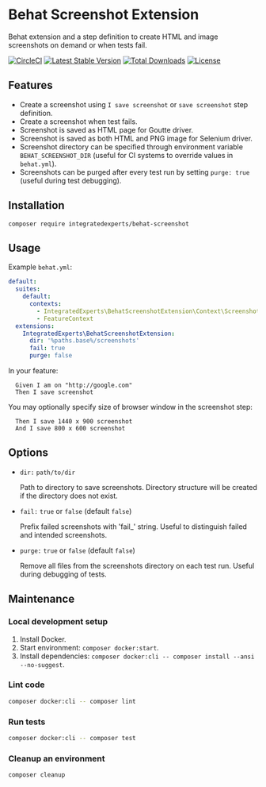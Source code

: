 # Behat Screenshot Extension
Behat extension and a step definition to create HTML and image screenshots on demand or when tests fail.

[![CircleCI](https://circleci.com/gh/integratedexperts/behat-screenshot.svg?style=shield)](https://circleci.com/gh/integratedexperts/behat-screenshot)
[![Latest Stable Version](https://poser.pugx.org/integratedexperts/behat-screenshot/v/stable)](https://packagist.org/packages/integratedexperts/behat-screenshot)
[![Total Downloads](https://poser.pugx.org/integratedexperts/behat-screenshot/downloads)](https://packagist.org/packages/integratedexperts/behat-screenshot)
[![License](https://poser.pugx.org/integratedexperts/behat-screenshot/license)](https://packagist.org/packages/integratedexperts/behat-screenshot)

## Features
* Create a screenshot using `I save screenshot` or `save screenshot` step definition.
* Create a screenshot when test fails.
* Screenshot is saved as HTML page for Goutte driver.
* Screenshot is saved as both HTML and PNG image for Selenium driver.
* Screenshot directory can be specified through environment variable `BEHAT_SCREENSHOT_DIR` (useful for CI systems to override values in `behat.yml`).
* Screenshots can be purged after every test run by setting `purge: true` (useful during test debugging).

## Installation
`composer require integratedexperts/behat-screenshot`

## Usage
Example `behat.yml`:
```yaml
default:
  suites:
    default:
      contexts:
        - IntegratedExperts\BehatScreenshotExtension\Context\ScreenshotContext
        - FeatureContext
  extensions:
    IntegratedExperts\BehatScreenshotExtension:
      dir: '%paths.base%/screenshots'
      fail: true
      purge: false
```

In your feature:
```
  Given I am on "http://google.com"
  Then I save screenshot
```

You may optionally specify size of browser window in the screenshot step:

```
  Then I save 1440 x 900 screenshot
  And I save 800 x 600 screenshot
```

## Options

- `dir:` `path/to/dir`

  Path to directory to save screenshots. Directory structure will be created if the directory does not exist.

- `fail:` `true` or `false` (default `false`)

  Prefix failed screenshots with 'fail_' string. Useful to distinguish failed and intended screenshots.

- `purge:` `true` or `false` (default `false`)

  Remove all files from the screenshots directory on each test run. Useful during debugging of tests.

## Maintenance

### Local development setup
1. Install Docker.
2. Start environment: `composer docker:start`.
3. Install dependencies: `composer docker:cli -- composer install --ansi --no-suggest`.

### Lint code
```bash
composer docker:cli -- composer lint

```
### Run tests
```bash
composer docker:cli -- composer test
```

### Cleanup an environment
```bash
composer cleanup
```
